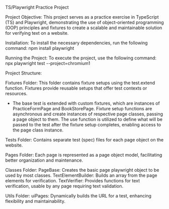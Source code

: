 TS/Playwright Practice Project


Project Objective:
This project serves as a practice exercise in TypeScript (TS) and Playwright, demonstrating the use of object-oriented programming (OOP) principles and fixtures to create a scalable and maintainable solution for verifying text on a website.


Installation:
To install the necessary dependencies, run the following command:
npm install playwright


Running the Project:
To execute the project, use the following command:
npx playwright test --project=chromium1


Project Structure:

Fixtures Folder:
This folder contains fixture setups using the test.extend function.
Fixtures provide reusable setups that offer test contexts or resources.
* The base test is extended with custom fixtures, which are instances of PracticeFormPage and BookStorePage.
Fixture setup functions are asynchronous and create instances of respective page classes, passing a page object to them.
The use function is utilized to define what will be passed to the test after the fixture setup completes, enabling access to the page class instance.


Tests Folder:
Contains separate test (spec) files for each page object on the website.


Pages Folder:
Each page is represented as a page object model, facilitating better organization and maintenance.


Classes Folder:
PageBase: Creates the basic page playwright object to be used by most classes.
TextElementBuilder: Builds an array from the page elements for verification.
TextVerifier: Provides functions for text verification, usable by any page requiring text validation.


Utils Folder:
uiPages: Dynamically builds the URL for a test, enhancing flexibility and maintainability.


